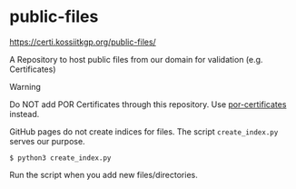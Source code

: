 # public-files

https://certi.kossiitkgp.org/public-files/

A Repository to host public files from our domain for validation (e.g. Certificates)

> [!Warning]
> Do NOT add POR Certificates through this repository. Use [por-certificates](https://github.com/kossiitkgp/por-certificates) instead.

GitHub pages do not create indices for files. The script `create_index.py` serves our purpose.
```
$ python3 create_index.py
```

Run the script when you add new files/directories.
